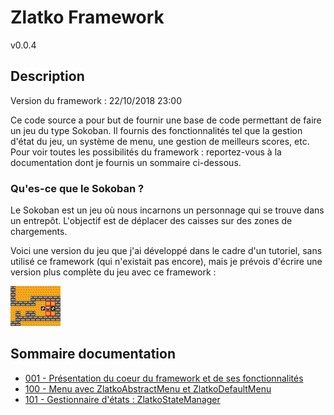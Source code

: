 
# Zlatko Framework

v0.0.4

## Description

Version du framework : 22/10/2018 23:00

Ce code source a pour but de fournir une base de code permettant de faire un jeu du type Sokoban. Il fournis des fonctionnalités tel que la gestion d'état du jeu, un système de menu, une gestion de meilleurs scores, etc. Pour voir toutes les possibilités du framework : reportez-vous à la documentation dont je fournis un sommaire ci-dessous.

### Qu'es-ce que le Sokoban ?

Le Sokoban est un jeu où nous incarnons un personnage qui se trouve dans un entrepôt. L'objectif est de déplacer des caisses sur des zones de chargements.

Voici une version du jeu que j'ai développé dans le cadre d'un tutoriel, sans utilisé ce framework (qui n'existait pas encore), mais je prévois d'écrire une version plus complète du jeu avec ce framework :

![Exemple Sokoban](documentation/Images/SOKOBAN.BMP)

## Sommaire documentation

* [001 - Présentation du coeur du framework et de ses fonctionnalités](documentation/001_coeur_fonctionnalites.MD)
* [100 - Menu avec ZlatkoAbstractMenu et ZlatkoDefaultMenu](documentation/100_menu.MD)
* [101 - Gestionnaire d'états : ZlatkoStateManager](documentation/101_gestionnaire_etats.MD)
